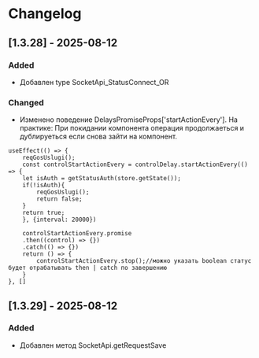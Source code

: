 # Changelog

## [1.3.28] - 2025-08-12

### Added
- Добавлен type SocketApi_StatusConnect_OR

### Changed
- Изменено поведение DelaysPromiseProps['startActionEvery']. 
   На практике: При покидании компонента операция продолжаеться и дублируеться если снова зайти на компонент. 

```tsx
useEffect(() => {
    reqGosUslugi();
    const controlStartActionEvery = controlDelay.startActionEvery(() => {
    let isAuth = getStatusAuth(store.getState());
    if(!isAuth){ 
        reqGosUslugi();
        return false;
    }
    return true;
    }, {interval: 20000})

    controlStartActionEvery.promise
    .then((control) => {})
    .catch(() => {})
    return () => {
        controlStartActionEvery.stop();//можно указать boolean статус будет отрабатывать then | catch по завершению
    }
}, []
```
   
## [1.3.29] - 2025-08-12
### Added
- Добавлен метод SocketApi.getRequestSave

